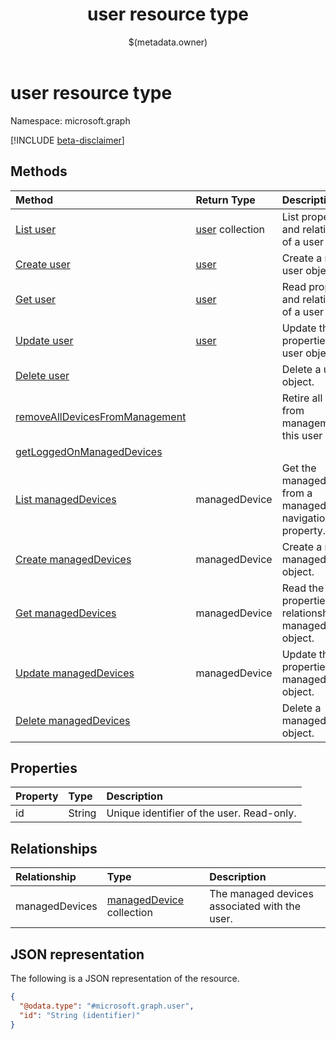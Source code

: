 ﻿---
title: "user resource type"
description: ""
localization_priority: Normal
author: "$(metadata.owner)"
ms.prod: "microsoft-identity-platform"
doc_type: "resourcePageType"
---

# user resource type

Namespace: microsoft.graph

[!INCLUDE [beta-disclaimer](../../includes/beta-disclaimer.md)]

## Methods

| Method                                                                          | Return Type                | Description                                                      |
| :------------------------------------------------------------------------------ | :------------------------- | :--------------------------------------------------------------- |
| [List user](../api/user-list.md)                                                | [user](user.md) collection | List properties and relationships of a user object.              |
| [Create user](../api/user-create.md)                                            | [user](user.md)            | Create a new user object.                                        |
| [Get user](../api/user-get.md)                                                  | [user](user.md)            | Read properties and relationships of a user object.              |
| [Update user](../api/user-update.md)                                            | [user](user.md)            | Update the properties of a user object.                          |
| [Delete user](../api/user-delete.md)                                            |                            | Delete a user object.                                            |
| [removeAllDevicesFromManagement](../api/user-removeAllDevicesFromManagement.md) |                            | Retire all devices from management for this user                 |
| [getLoggedOnManagedDevices](../api/user-getLoggedOnManagedDevices.md)           |                            |                                                                  |
| [List managedDevices](../api/user-list-manageddevices.md)                       | managedDevice              | Get the managedDevice from a managedDevices navigation property. |
| [Create managedDevices](../api/user-post-manageddevices.md)                     | managedDevice              | Create a new managedDevices object.                              |
| [Get managedDevices](../api/user-get-manageddevices.md)                         | managedDevice              | Read the properties and relationships of a managedDevice object. |
| [Update managedDevices](../api/user-update-manageddevices.md)                   | managedDevice              | Update the properties of a managedDevices object.                |
| [Delete managedDevices](../api/user-delete-manageddevices.md)                   |                            | Delete a managedDevice object.                                   |

## Properties

| Property | Type   | Description                               |
| :------- | :----- | :---------------------------------------- |
| id       | String | Unique identifier of the user. Read-only. |

## Relationships

| Relationship   | Type                                                      | Description                                   |
| :------------- | :-------------------------------------------------------- | :-------------------------------------------- |
| managedDevices | [managedDevice](../resources/manageddevice.md) collection | The managed devices associated with the user. |

## JSON representation

The following is a JSON representation of the resource.

<!-- {
  "blockType": "resource",
  "keyProperty": "id",
  "@odata.type": "microsoft.graph.user",
  "baseType": "microsoft.graph.entity",
  "openType": False
}
-->

```json
{
  "@odata.type": "#microsoft.graph.user",
  "id": "String (identifier)"
}
```